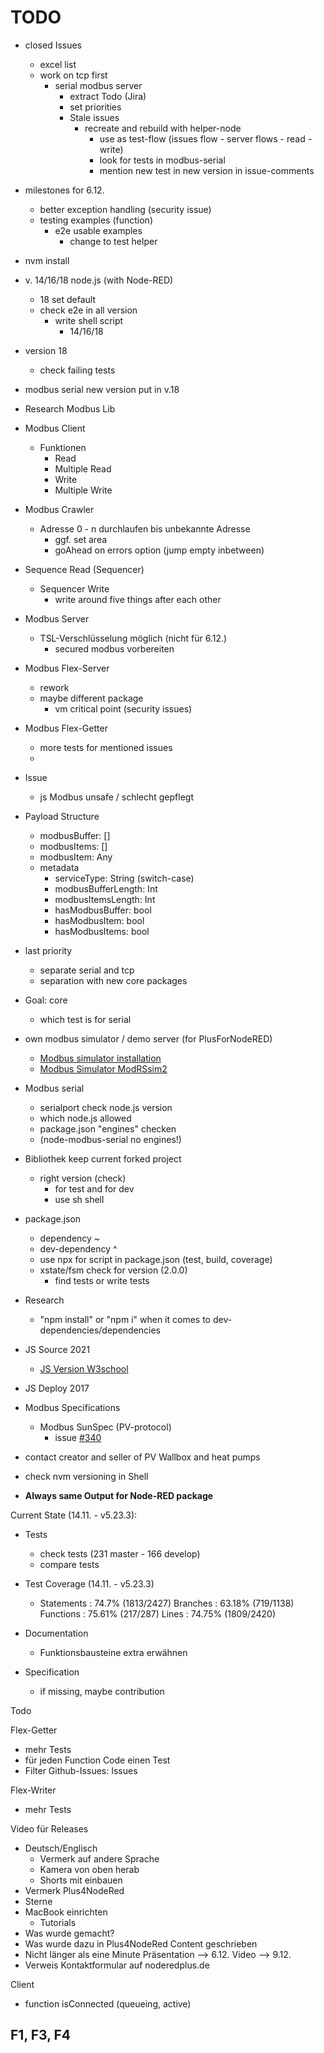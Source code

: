 # TODO

- closed Issues
  - excel list
  - work on tcp first
    - serial modbus server
      - extract Todo (Jira)
      - set priorities
      - Stale issues
        - recreate and rebuild with helper-node
          - use as test-flow (issues flow - server flows - read - write)
          - look for tests in modbus-serial
          - mention new test in new version in issue-comments
- milestones for 6.12.
  - better exception handling (security issue)
  - testing examples (function)
    - e2e usable examples
      - change to test helper
- nvm install
- v. 14/16/18 node.js (with Node-RED)
  - 18 set default
  - check e2e in all version
    - write shell script
      - 14/16/18 
- version 18
  - check failing tests
- modbus serial new version put in v.18
- Research Modbus Lib

- Modbus Client
  - Funktionen
    - Read
    - Multiple Read
    - Write
    - Multiple Write
- Modbus Crawler
  - Adresse 0 - n durchlaufen bis unbekannte Adresse
    - ggf. set area
    - goAhead on errors option (jump empty inbetween)
- Sequence Read (Sequencer)
  - Sequencer Write
    - write around five things after each other
- Modbus Server
  - TSL-Verschlüsselung möglich (nicht für 6.12.)
    - secured modbus vorbereiten
- Modbus Flex-Server
  - rework
  - maybe different package
    - vm critical point (security issues)
- Modbus Flex-Getter
  - more tests for mentioned issues
  - 
- Issue
  - js Modbus unsafe / schlecht gepflegt

- Payload Structure
  - modbusBuffer: []
  - modbusItems: []
  - modbusItem: Any
  - metadata
    - serviceType: String (switch-case)
    - modbusBufferLength: Int
    - modbusItemsLength: Int
    - hasModbusBuffer: bool
    - hasModbusItem: bool
    - hasModbusItems: bool
- last priority
  - separate serial and tcp
  - separation with new core packages
- Goal: core
  - which test is for serial
- own modbus simulator / demo server (for PlusForNodeRED)
  - [Modbus simulator installation](https://www.youtube.com/watch?v=c9flM7UZ-gY)
  - [Modbus Simulator ModRSsim2](https://sourceforge.net/projects/modrssim2/)
- Modbus serial
  - serialport check node.js version
  - which node.js allowed
  - package.json "engines" checken
  - (node-modbus-serial no engines!)

- Bibliothek keep current forked project
  - right version (check)
    - for test and for dev
    - use sh shell
- package.json
  - dependency ~
  - dev-dependency ^
  - use npx for script in package.json (test, build, coverage)
  - xstate/fsm check for version (2.0.0)
    - find tests or write tests

- Research
  - "npm install" or "npm i" when it comes to dev-dependencies/dependencies

- JS Source 2021
  - [JS Version W3school](https://www.w3schools.com/js/js_2021.asp)
- JS Deploy 2017

- Modbus Specifications
  - Modbus SunSpec (PV-protocol)
    - issue [#340](https://github.com/BiancoRoyal/node-red-contrib-modbus/issues/340)

- contact creator and seller of PV Wallbox and heat pumps

- check nvm versioning in Shell
- **Always same Output for Node-RED package**


Current State (14.11. - v5.23.3): 
- Tests
  - check tests (231 master - 166 develop)
  - compare tests
- Test Coverage (14.11. - v5.23.3)
  - Statements   : 74.7% (1813/2427)
    Branches     : 63.18% (719/1138)
    Functions    : 75.61% (217/287)
    Lines        : 74.75% (1809/2420)

- Documentation
  - Funktionsbausteine extra erwähnen
- Specification
  - if missing, maybe contribution

Todo 

Flex-Getter
- mehr Tests
- für jeden Function Code einen Test
- Filter Github-Issues: Issues

Flex-Writer
- mehr Tests

Video für Releases
- Deutsch/Englisch
  - Vermerk auf andere Sprache
  - Kamera von oben herab
  - Shorts mit einbauen
- Vermerk Plus4NodeRed
- Sterne
- MacBook einrichten
  - Tutorials
- Was wurde gemacht?
- Was wurde dazu in Plus4NodeRed Content geschrieben
- Nicht länger als eine Minute
Präsentation --> 6.12.
Video --> 9.12.
- Verweis Kontaktformular auf noderedplus.de

Client
- function isConnected (queueing, active)

F1, F3, F4
- 
